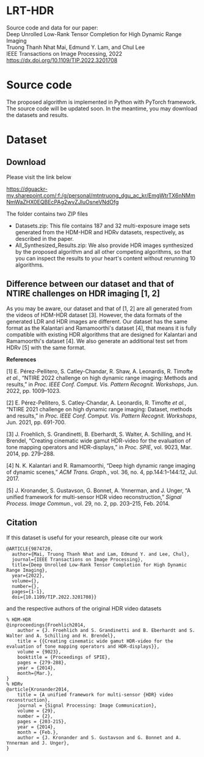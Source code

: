 # LRT-HDR
Source code and data for our paper:  
Deep Unrolled Low-Rank Tensor Completion for High Dynamic Range Imaging  
Truong Thanh Nhat Mai, Edmund Y. Lam, and Chul Lee  
IEEE Transactions on Image Processing, 2022  
https://dx.doi.org/10.1109/TIP.2022.3201708

# Source code
The proposed algorithm is implemented in Python with PyTorch framework.  
The source code will be updated soon. In the meantime, you may download the datasets and results.

# Dataset
## Download
Please visit the link below

https://dguackr-my.sharepoint.com/:f:/g/personal/mtntruong_dgu_ac_kr/EmgWtrTX6nNMmNmWaZHX0EQBEcPAg2wvZJluOsneVNdOfg

The folder contains two ZIP files
- Datasets.zip: This file contains 187 and 32 multi-exposure image sets generated from the HDM-HDR and HDRv datasets, respectively, as described in the paper.
- All_Synthesized_Results.zip: We also provide HDR images synthesized by the proposed algorithm and all other competing algorithms, so that you can inspect the results to your heart's content without rerunning 10 algorithms.

## Difference between our dataset and that of NTIRE challenges on HDR imaging [1, 2]
As you may be aware, our dataset and that of [1, 2] are all generated from the videos of HDM-HDR dataset [3]. However, the data formats of the generated LDR and HDR images are different. Our dataset has the same format as the Kalantari and Ramamoorthi's dataset [4], that means it is fully compatible with existing HDR algorithms that are designed for Kalantari and Ramamoorthi's dataset [4]. We also generate an additional test set from HDRv [5] with the same format.

**References**

[1] E. Pérez-Pellitero, S. Catley-Chandar, R. Shaw, A. Leonardis, R. Timofte *et al.*, “NTIRE 2022 challenge on high dynamic range imaging: Methods and results,” in *Proc. IEEE Conf. Comput. Vis. Pattern Recognit. Workshops*, Jun. 2022, pp. 1009–1023.

[2] E. Pérez-Pellitero, S. Catley-Chandar, A. Leonardis, R. Timofte *et al.*, “NTIRE 2021 challenge on high dynamic range imaging: Dataset, methods and results,” in *Proc. IEEE Conf. Comput. Vis. Pattern Recognit. Workshops*, Jun. 2021, pp. 691-700.

[3] J. Froehlich, S. Grandinetti, B. Eberhardt, S. Walter, A. Schilling, and H. Brendel, “Creating cinematic wide gamut HDR-video for the evaluation of tone mapping operators and HDR-displays,” in *Proc. SPIE*, vol. 9023, Mar. 2014, pp. 279–288.

[4] N. K. Kalantari and R. Ramamoorthi, “Deep high dynamic range imaging of dynamic scenes,” *ACM Trans. Graph.*, vol. 36, no. 4, pp.144:1–144:12, Jul. 2017.

[5] J. Kronander, S. Gustavson, G. Bonnet, A. Ynnerman, and J. Unger, “A unified framework for multi-sensor HDR video reconstruction,” *Signal Process. Image Commun.*, vol. 29, no. 2, pp. 203–215, Feb. 2014.

## Citation
If this dataset is useful for your research, please cite our work

```
@ARTICLE{9874720,
  author={Mai, Truong Thanh Nhat and Lam, Edmund Y. and Lee, Chul},
  journal={IEEE Transactions on Image Processing}, 
  title={Deep Unrolled Low-Rank Tensor Completion for High Dynamic Range Imaging}, 
  year={2022},
  volume={},
  number={},
  pages={1-1},
  doi={10.1109/TIP.2022.3201708}}
```
and the respective authors of the original HDR video datasets
```
% HDM-HDR
@inproceedings{Froehlich2014,
	author = {J. Froehlich and S. Grandinetti and B. Eberhardt and S. Walter and A. Schilling and H. Brendel},
	title = {{Creating cinematic wide gamut HDR-video for the evaluation of tone mapping operators and HDR-displays}},
	volume = {9023},
	booktitle = {Proceedings of SPIE},
	pages = {279-288},
	year = {2014},
	month={Mar.},
}
% HDRv
@article{Kronander2014,
	title = {A unified framework for multi-sensor {HDR} video reconstruction},
	journal = {Signal Processing: Image Communication},
	volume = {29},
	number = {2},
	pages = {203-215},
	year = {2014},
	month = {Feb.},
	author = {J. Kronander and S. Gustavson and G. Bonnet and A. Ynnerman and J. Unger},
}
```
